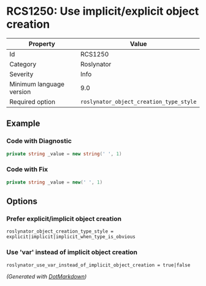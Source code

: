 # RCS1250: Use implicit/explicit object creation

| Property                 | Value                                   |
| ------------------------ | --------------------------------------- |
| Id                       | RCS1250                                 |
| Category                 | Roslynator                              |
| Severity                 | Info                                    |
| Minimum language version | 9\.0                                    |
| Required option          | `roslynator_object_creation_type_style` |

## Example

### Code with Diagnostic

```csharp
private string _value = new string(' ', 1)
```

### Code with Fix

```csharp
private string _value = new(' ', 1)
```

## Options

### Prefer explicit/implicit object creation

```editorconfig
roslynator_object_creation_type_style = explicit|implicit|implicit_when_type_is_obvious
```

### Use 'var' instead of implicit object creation

```editorconfig
roslynator_use_var_instead_of_implicit_object_creation = true|false
```


*\(Generated with [DotMarkdown](http://github.com/JosefPihrt/DotMarkdown)\)*